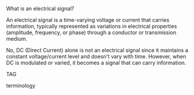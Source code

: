 What is an electrical signal?

An electrical signal is a time-varying voltage or current that carries information, typically represented as variations in electrical properties (amplitude, frequency, or phase) through a conductor or transmission medium.

No, DC (Direct Current) alone is not an electrical signal since it maintains a constant voltage/current level and doesn't vary with time. However, when DC is modulated or varied, it becomes a signal that can carry information.

TAG

terminology
